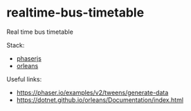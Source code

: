 # realtime-bus-timetable
Real time bus timetable

Stack:
- [phaserjs](https://phaser.io/)
- [orleans](https://dotnet.github.io/orleans/)

Useful links:
- https://phaser.io/examples/v2/tweens/generate-data
- https://dotnet.github.io/orleans/Documentation/index.html
